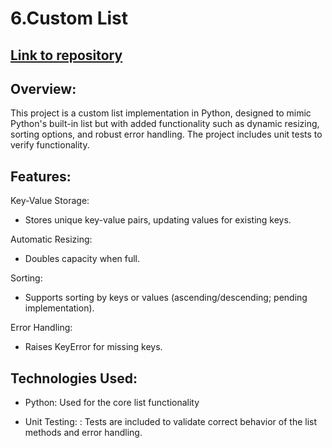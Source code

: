 # 6.Custom List
## <a href="https://github.com/boriskostadinov96/Projects/tree/main/custom_hash_table">Link to repository</a>

## Overview:
This project is a custom list implementation in Python, designed to mimic Python's built-in list but with added functionality such as dynamic resizing, sorting options, and robust error handling. The project includes unit tests to verify functionality.
## Features:
Key-Value Storage:

- Stores unique key-value pairs, updating values for existing keys.

Automatic Resizing:

- Doubles capacity when full.

Sorting:

- Supports sorting by keys or values (ascending/descending; pending implementation).

Error Handling:

- Raises KeyError for missing keys.

## Technologies Used:
- Python: Used for the core list functionality

- Unit Testing: : Tests are included to validate correct behavior of the list methods and error handling.

